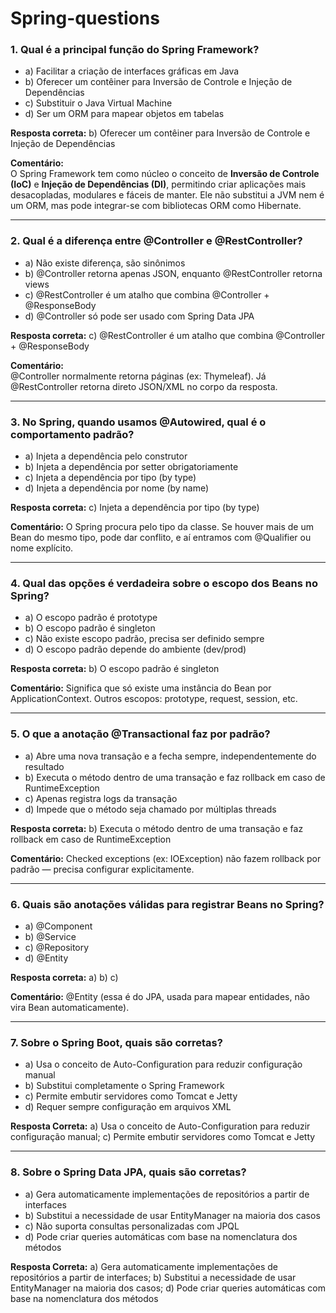 # Spring-questions

### 1. Qual é a principal função do Spring Framework?
- a) Facilitar a criação de interfaces gráficas em Java  
- b) Oferecer um contêiner para Inversão de Controle e Injeção de Dependências
- c) Substituir o Java Virtual Machine  
- d) Ser um ORM para mapear objetos em tabelas  

**Resposta correta:** b) Oferecer um contêiner para Inversão de Controle e Injeção de Dependências  

**Comentário:**  
O Spring Framework tem como núcleo o conceito de **Inversão de Controle (IoC)** e **Injeção de Dependências (DI)**, permitindo criar aplicações mais desacopladas, modulares e fáceis de manter. Ele não substitui a JVM nem é um ORM, mas pode integrar-se com bibliotecas ORM como Hibernate.

---

### 2. Qual é a diferença entre @Controller e @RestController?
- a) Não existe diferença, são sinônimos
- b) @Controller retorna apenas JSON, enquanto @RestController retorna views
- c) @RestController é um atalho que combina @Controller + @ResponseBody
- d) @Controller só pode ser usado com Spring Data JPA

**Resposta correta:** c) @RestController é um atalho que combina @Controller + @ResponseBody

**Comentário:**  
@Controller normalmente retorna páginas (ex: Thymeleaf). Já @RestController retorna direto JSON/XML no corpo da resposta.

---

### 3. No Spring, quando usamos @Autowired, qual é o comportamento padrão?
- a) Injeta a dependência pelo construtor
- b) Injeta a dependência por setter obrigatoriamente
- c) Injeta a dependência por tipo (by type)
- d) Injeta a dependência por nome (by name)

**Resposta correta:** c) Injeta a dependência por tipo (by type)

**Comentário:**
O Spring procura pelo tipo da classe. Se houver mais de um Bean do mesmo tipo, pode dar conflito, e aí entramos com @Qualifier ou nome explícito.

---

### 4. Qual das opções é verdadeira sobre o escopo dos Beans no Spring?
- a) O escopo padrão é prototype
- b) O escopo padrão é singleton
- c) Não existe escopo padrão, precisa ser definido sempre
- d) O escopo padrão depende do ambiente (dev/prod)

**Resposta correta:** b) O escopo padrão é singleton

**Comentário:**
Significa que só existe uma instância do Bean por ApplicationContext. Outros escopos: prototype, request, session, etc.

---

### 5. O que a anotação @Transactional faz por padrão?
- a) Abre uma nova transação e a fecha sempre, independentemente do resultado
- b) Executa o método dentro de uma transação e faz rollback em caso de RuntimeException
- c) Apenas registra logs da transação
- d) Impede que o método seja chamado por múltiplas threads
  
**Resposta correta:** b) Executa o método dentro de uma transação e faz rollback em caso de RuntimeException

**Comentário:**
Checked exceptions (ex: IOException) não fazem rollback por padrão — precisa configurar explicitamente.

---

### 6. Quais são anotações válidas para registrar Beans no Spring?
- a) @Component
- b) @Service
- c) @Repository
- d) @Entity
  
**Resposta correta:** a) b) c)

**Comentário:**
@Entity (essa é do JPA, usada para mapear entidades, não vira Bean automaticamente).

---

### 7. Sobre o Spring Boot, quais são corretas?
- a) Usa o conceito de Auto-Configuration para reduzir configuração manual
- b) Substitui completamente o Spring Framework
- c) Permite embutir servidores como Tomcat e Jetty
- d) Requer sempre configuração em arquivos XML

**Resposta Correta:** a) Usa o conceito de Auto-Configuration para reduzir configuração manual; c) Permite embutir servidores como Tomcat e Jetty

---

### 8. Sobre o Spring Data JPA, quais são corretas?
- a) Gera automaticamente implementações de repositórios a partir de interfaces
- b) Substitui a necessidade de usar EntityManager na maioria dos casos
- c) Não suporta consultas personalizadas com JPQL
- d) Pode criar queries automáticas com base na nomenclatura dos métodos

**Resposta Correta:** a) Gera automaticamente implementações de repositórios a partir de interfaces; b) Substitui a necessidade de usar EntityManager na maioria dos casos; d) Pode criar queries automáticas com base na nomenclatura dos métodos
